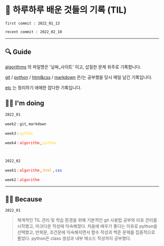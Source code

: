 <html>

<head>

# 📓 하루하루 배운 것들의 기록 (TIL)

`first commit : 2022_01_13`

`recent commit : 2022_02_10`

</head>

<hr>
<body>

## 🔍 Guide

<a href="https://github.com/jelee6613/TIL/tree/master/algorithms">algorithms</a> 의 파일명은 '날짜_사이트' 이고, 삽질한 문제 위주로 기록합니다.

<a href="https://github.com/jelee6613/TIL/tree/master/git">git</a> / <a href='https://github.com/jelee6613/TIL/tree/master/python'>python</a> / <a href="https://github.com/jelee6613/TIL/tree/master/html%26css">html&css</a> / <a href="https://github.com/jelee6613/TIL/tree/master/markdown">markdown</a> 은/는 공부했을 당시 매일 남긴 기록입니다.

<a href="https://github.com/jelee6613/TIL/tree/master/etc">etc</a> 는 정리하기 애매한 잡다한 기록입니다.



## 🙋‍♂️ I'm doing

`2022_01`

`week2` : `git`, `markdown`

`week3` : <span style="color:gold">`python` </span>

`week4` : <span style="color:red;">`algorithm` </span>, <span style="color:gold;">`python` </span>

<br>

`2022_02`

`week1` : <span style="color:red;">`algorithm` </span>, <span style="color:darkorange;">`html` </span>, <span style="color:blue;">`css` </span>

`week2` : <span style="color:red;">`algorithm` </span>

<hr>

## 💁‍♂️ Because

`2022_01`

>  체계적인 TIL 관리 및 학습 환경을 위해 기본적인 git 사용법 공부와 리포 관리를 시작했고, 마크다운 작성에 익숙해졌다. 처음에 배우기 좋다는 이유로 python을 선택했고, 반복문, 조건문에 익숙해지면서 함수 작성과 백준 문제를 집중적으로 풀었다. python은 class 생성과 내부 메소드 작성까지 공부했다.

</body>

</html>
